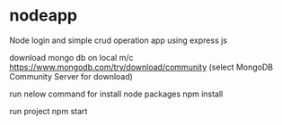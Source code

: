 # nodeapp
Node login and simple crud operation app using express js

download mongo db on local m/c
https://www.mongodb.com/try/download/community (select MongoDB Community Server for download)

run nelow command for install node packages
npm install

run project
npm start
